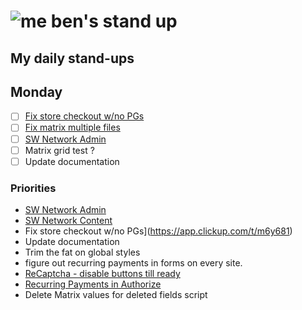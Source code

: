 # ![me](https://avatars2.githubusercontent.com/u/5232044?s=50&v=4) ben's stand up

## My daily stand-ups

## Monday

- [ ] [Fix store checkout w/no PGs](https://app.clickup.com/t/m6y681)
- [ ] [Fix matrix multiple files](https://app.clickup.com/t/kmy6hj)
- [ ] [SW Network Admin](https://app.clickup.com/8537154/v/l/li/54890360?pr=12760709)
- [ ] Matrix grid test ?
- [ ] Update documentation

### Priorities 
    
- [SW Network Admin](https://app.clickup.com/8537154/v/l/li/54890360?pr=12760709)
- [SW Network Content](https://app.clickup.com/8537154/v/l/li/54892353?pr=12760709)
- Fix store checkout w/no PGs](https://app.clickup.com/t/m6y681)
- Update documentation
- Trim the fat on global styles
- figure out recurring payments in forms on every site.
- [ReCaptcha - disable buttons till ready](https://projects.madebyspeak.com/#/tasks/17598281)
- [Recurring Payments in Authorize](https://projects.madebyspeak.com/#/tasks/16411534)
- Delete Matrix values for deleted fields script
